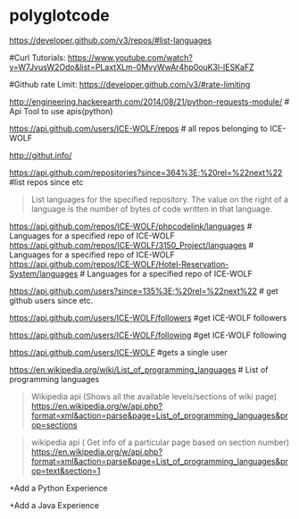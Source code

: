 # polyglotcode

https://developer.github.com/v3/repos/#list-languages

#Curl Tutorials: https://www.youtube.com/watch?v=W7JvusW2Odo&list=PLaxtXLm-0MvyWwAr4hp0ouK3l-lESKaFZ

#Github rate Limit: https://developer.github.com/v3/#rate-limiting

http://engineering.hackerearth.com/2014/08/21/python-requests-module/ # Api Tool to use apis(python)

https://api.github.com/users/ICE-WOLF/repos # all repos belonging to ICE-WOLF

http://githut.info/

https://api.github.com/repositories?since=364%3E;%20rel=%22next%22 #list repos since etc

>List languages for the specified repository. The value on the right of a language is the number of bytes of code written in that language.

https://api.github.com/repos/ICE-WOLF/phpcodelink/languages #  Languages for a specified repo of ICE-WOLF
https://api.github.com/repos/ICE-WOLF/3150_Project/languages #  Languages for a specified repo of ICE-WOLF
https://api.github.com/repos/ICE-WOLF/Hotel-Reservation-System/languages # Languages for a specified repo of ICE-WOLF

https://api.github.com/users?since=135%3E;%20rel=%22next%22  # get github users since etc.

https://api.github.com/users/ICE-WOLF/followers #get ICE-WOLF followers

https://api.github.com/users/ICE-WOLF/following #get ICE-WOLF following

https://api.github.com/users/ICE-WOLF #gets a single user

https://en.wikipedia.org/wiki/List_of_programming_languages # List of programming languages


>Wikipedia api (Shows all the available levels/sections of wiki page)
https://en.wikipedia.org/w/api.php?format=xml&action=parse&page=List_of_programming_languages&prop=sections 

>wikipedia api ( Get info of a particular page based on section number) https://en.wikipedia.org/w/api.php?format=xml&action=parse&page=List_of_programming_languages&prop=text&section=1

+Add a Python Experience

+Add a Java Experience

